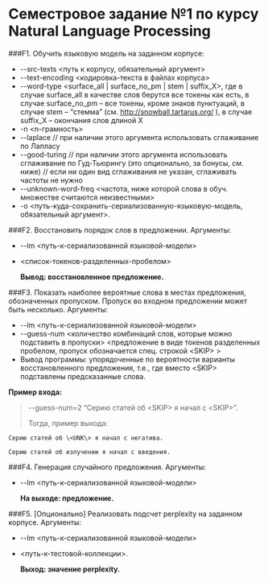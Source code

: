 # Семестровое задание №1 по курсу Natural Language Processing
###F1. Обучить языковую модель на заданном корпусе:
* --src-texts <путь к корпусу, обязательный аргумент>
* --text-encoding <кодировка-текста в файлах корпуса>
* --word-type <surface_all | surface_no_pm | stem | suffix_X>, где в случае surface_all в качестве слов берутся все токены как есть, в случае surface_no_pm – все токены, кроме знаков пунктуаций, в случае stem – “стемма” (см. http://snowball.tartarus.org/ ), в случае suffix_X – окончания слов длиной X
* -n <n-грамность>
* --laplace // при наличии этого аргумента использовать сглаживание по Лапласу
* --good-turing // при наличии этого аргумента использовать сглаживание по Гуд-Тьюрингу (это опционально, за бонусы, см. ниже)
// если ни один вид сглаживания не указан, сглаживать частоты не нужно
* --unknown-word-freq <частота, ниже которой слова в обуч. множестве считаются неизвестными>
* -o <путь-куда-сохранить-сериализованную-языковую-модель, обязательный аргумент>.


###F2. Восстановить порядок слов в предложении. Аргументы:
*   --lm <путь-к-сериализованной языковой-модели>
*  <список-токенов-разделенных-пробелом>

    **Вывод: восстановленное предложение.**
  

###F3. Показать наиболее вероятные слова в местах предложения, обозначенных пропуском. Пропуск во входном предложении может быть несколько. Аргументы:
*  --lm <путь-к-сериализованной языковой-модели>
*  --guess-num <количество комбинаций слов, которые можно подставить в пропуски>
    <предложение в виде токенов разделенных пробелом, пропуск обозначается спец. строкой \<SKIP\> >
*  Вывод программы: упорядоченные по вероятности варианты восстановленного предложения, т.е., где вместо \<SKIP\> подставлены предсказанные слова.

**Пример входа:**
>  --guess-num=2 “Серию статей об \<SKIP\> я начал с \<SKIP\>”.
>
>   Тогда, пример выхода:
>
    Серию статей об \<UNK\> я начал с негатива.
>
    Серию статей об излучении я начал с введения.

###F4. Генерация случайного предложения. Аргументы:
*  --lm <путь-к-сериализованной языковой-модели>
    
    **На выходе: предложение.**

###F5. [Опционально] Реализовать подсчет perplexity на заданном корпусе. Аргументы:
*  --lm <путь-к-сериализованной языковой-модели>
*  <путь-к-тестовой-коллекции>.
    
    **Выход: значение perplexity.**
